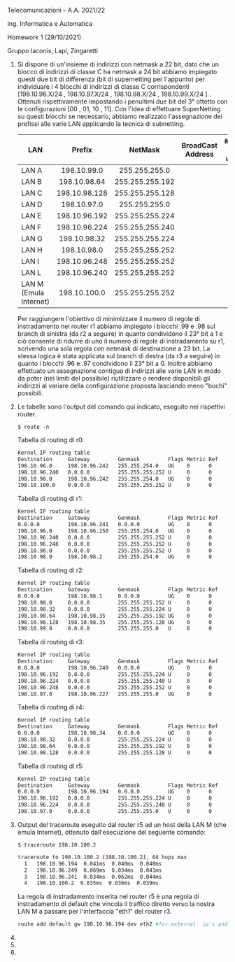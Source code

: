 Telecomunicazioni – A.A. 2021/22

Ing. Informatica e Automatica

Homework 1 (29/10/2021)

Gruppo Iaconis, Lapi, Zingaretti

1. Si dispone di un'insieme di indirizzi con netmask a 22 bit, dato che un blocco di indirizzi di classe C ha netmask a 24 bit abbiamo impiegato questi due bit di differenza (bit di supernetting per l'appunto) per individuare i 4 blocchi di indirizzi di classe C corrispondenti  [198.10.96.X/24 , 198.10.97.X/24 ,  198.10.98.X/24 , 198.10.99.X/24 ] . Ottenuti rispettivamente impostando i penultimi due bit del 3° ottetto con le configurazioni [00 , 01, 10 , 11].
   Con l'idea di effettuare SuperNetting su questi blocchi se necessario, abbiamo realizzato l'assegnazione dei prefissi alle varie LAN applicando la tecnica di subnetting. 

   | LAN                    |    Prefix     |     NetMask     | BroadCast Address | #Indirizzi Non utilizzati |
   | ---------------------- | :-----------: | :-------------: | ----------------- | ------------------------- |
   | LAN A                  |  198.10.99.0  |  255.255.255.0  |                   |                           |
   | LAN B                  | 198.10.98.64  | 255.255.255.192 |                   |                           |
   | LAN C                  | 198.10.98.128 | 255.255.255.128 |                   |                           |
   | LAN D                  |  198.10.97.0  |  255.255.255.0  |                   |                           |
   | LAN E                  | 198.10.96.192 | 255.255.255.224 |                   |                           |
   | LAN F                  | 198.10.96.224 | 255.255.255.240 |                   |                           |
   | LAN G                  | 198.10.98.32  | 255.255.255.224 |                   |                           |
   | LAN H                  |  198.10.98.0  | 255.255.255.252 |                   |                           |
   | LAN I                  | 198.10.96.248 | 255.255.255.252 |                   |                           |
   | LAN L                  | 198.10.96.240 | 255.255.255.252 |                   |                           |
   | LAN M (Emula Internet) | 198.10.100.0  | 255.255.255.252 |                   |                           |

   Per raggiungere l'obiettivo di minimizzare il numero di regole di instradamento nel router r1 abbiamo impiegato i blocchi .99 e .98 sul branch di sinistra (da r2 a seguire) in quanto condividono il 23° bit a 1 e ciò consente di ridurre di uno il numero di regole di instradamento su r1, scrivendo una sola regola con netmask di destinazione a 23 bit. La stessa logica è stata applicata sul branch di destra (da r3 a seguire) in quanto i blocchi .96 e .97 condividono il 23° bit a 0. 
   Inoltre abbiamo effettuato un assegnazione contigua di indirizzi alle varie LAN in modo da poter (nei limiti del possibile) riutilizzare o rendere disponibili gli indirizzi al variare della configurazione proposta lasciando meno "buchi" possibili.

2. Le tabelle sono l'output del comando qui indicato, eseguito nei rispettivi router.

   ```shell
   $ route -n 
   ```

   Tabella di routing di r0:

   ```bash
   Kernel IP routing table
   Destination     Gateway         Genmask         Flags Metric Ref    Use Iface
   198.10.96.0     198.10.96.242   255.255.254.0   UG    0      0        0 eth0
   198.10.96.240   0.0.0.0         255.255.255.252 U     0      0        0 eth0
   198.10.98.0     198.10.96.242   255.255.254.0   UG    0      0        0 eth0
   198.10.100.0    0.0.0.0         255.255.255.252 U     0      0        0 eth1
   ```

   Tabella di routing di r1:

   ```bash
   Kernel IP routing table
   Destination     Gateway         Genmask         Flags Metric Ref    Use Iface
   0.0.0.0         198.10.96.241   0.0.0.0         UG    0      0        0 eth2
   198.10.96.0     198.10.96.250   255.255.254.0   UG    0      0        0 eth1
   198.10.96.240   0.0.0.0         255.255.255.252 U     0      0        0 eth2
   198.10.96.248   0.0.0.0         255.255.255.252 U     0      0        0 eth1
   198.10.98.0     0.0.0.0         255.255.255.252 U     0      0        0 eth0
   198.10.98.0     198.10.98.2     255.255.254.0   UG    0      0        0 eth0
   ```

   Tabella di routing di r2:

   ```bash
   Kernel IP routing table
   Destination     Gateway         Genmask         Flags Metric Ref    Use Iface
   0.0.0.0         198.10.98.1     0.0.0.0         UG    0      0        0 eth2
   198.10.98.0     0.0.0.0         255.255.255.252 U     0      0        0 eth2
   198.10.98.32    0.0.0.0         255.255.255.224 U     0      0        0 eth1
   198.10.98.64    198.10.98.35    255.255.255.192 UG    0      0        0 eth1
   198.10.98.128   198.10.98.35    255.255.255.128 UG    0      0        0 eth1
   198.10.99.0     0.0.0.0         255.255.255.0   U     0      0        0 eth0
   ```

   Tabella di routing di r3:

   ```bash
   Kernel IP routing table
   Destination     Gateway         Genmask         Flags Metric Ref    Use Iface
   0.0.0.0         198.10.96.249   0.0.0.0         UG    0      0        0 eth2
   198.10.96.192   0.0.0.0         255.255.255.224 U     0      0        0 eth1
   198.10.96.224   0.0.0.0         255.255.255.240 U     0      0        0 eth0
   198.10.96.248   0.0.0.0         255.255.255.252 U     0      0        0 eth2
   198.10.97.0     198.10.96.227   255.255.255.0   UG    0      0        0 eth0
   ```

   Tabella di routing di r4:

   ```bash
   Kernel IP routing table
   Destination     Gateway         Genmask         Flags Metric Ref    Use Iface
   0.0.0.0         198.10.98.34    0.0.0.0         UG    0      0        0 eth2
   198.10.98.32    0.0.0.0         255.255.255.224 U     0      0        0 eth2
   198.10.98.64    0.0.0.0         255.255.255.192 U     0      0        0 eth0
   198.10.98.128   0.0.0.0         255.255.255.128 U     0      0        0 eth1
   ```

   Tabella di routing di r5:

   ```bash
   Kernel IP routing table
   Destination     Gateway         Genmask         Flags Metric Ref    Use Iface
   0.0.0.0         198.10.96.194   0.0.0.0         UG    0      0        0 eth2
   198.10.96.192   0.0.0.0         255.255.255.224 U     0      0        0 eth2
   198.10.96.224   0.0.0.0         255.255.255.240 U     0      0        0 eth1
   198.10.97.0     0.0.0.0         255.255.255.0   U     0      0        0 eth0
   ```

   

3. Output del traceroute eseguito dal router r5 ad un host della LAN M (che emula Internet), ottenuto dall'esecuzione del seguente comando:

   ```shell
   $ traceroute 198.10.100.2
   ```

   ```bash
   traceroute to 198.10.100.2 (198.10.100.2), 64 hops max
     1   198.10.96.194  0.041ms  0.040ms  0.040ms
     2   198.10.96.249  0.069ms  0.034ms  0.041ms
     3   198.10.96.241  0.034ms  0.062ms  0.044ms
     4   198.10.100.2  0.035ms  0.036ms  0.039ms
   ```

   La regola di instradamento inserita nel router r5 è una regola di instradamento di default che vincola il traffico diretto verso la nostra LAN M a passare per l'interfaccia "eth1" del router r3.

   ```bash
   route add default gw 198.10.96.194 dev eth2 #for external  ip's and internet
   ```

   

4.

5.

6.